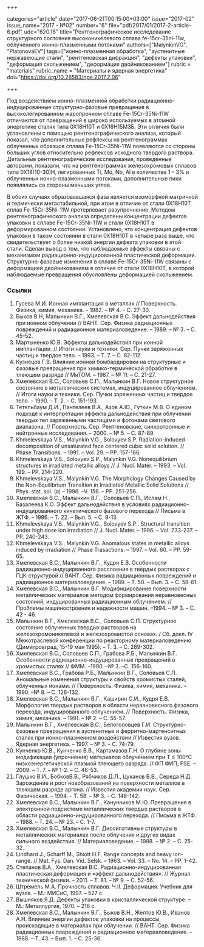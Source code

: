 +++

categories="article"
date="2017-06-21T00:15:00+03:00"
issue="2017-02"
issue_name="2017 - №02"
number="6"
file="pdf/2017/01/2017-2-article-6.pdf"
udc="620.18"
title="Рентгенографическое исследование структурного состояния высоконикелевого сплава fe-15cr-35ni-11w, облученного ионно-плазменными потоками"
authors=["MalynkinVG", "PlatonovaEV"]
tags=["ионно-плазменная обработка", "аустенитные нержавеющие стали", "рентгеновская дифракция", "дефекты упаковки", "деформация скольжением", "деформация двойникованием"]
rubric = "materials"
rubric_name = "Материалы и ядерная энергетика"
doi="https://doi.org/10.26583/npe.2017.2.06"

+++

Под воздействием ионно-плазменной обработки радиационно-индуцированные структурно-фазовые превращения в высоколегированном жаропрочном сплаве Fe-15Cr-35Ni-11W отличаются от превращений в широко используемых в атомной энергетике сталях типа 0Х18Н10Т и 0Х16Н15М3Б. Эти отличия были установлены с помощью рентгенографического анализа, который показал, что дополнительные рефлексы на рентгенограммах облученных образцов сплава Fe-15Cr-35Ni-11W появляются со стороны больших углов относительно рефлексов исходного твердого раствора. Детальные рентгенографические исследования, проведенные авторами, показали, что на рентгенограммах железохромовых сплавов типа 0Х18(10-30)Н, легированных Ti, Mo, Nb, Al в количестве 1 – 3% и облученных ионно-плазменными потоками, дополнительные пики появлялись со стороны меньших углов.

В обоих случаях образовавшаяся фаза является изоморфной матричной и термически метастабильной, при этом в отличие от стали 0Х18Н10Т сплав Fe-15Cr-35Ni-11W претерпевает разупрочнение. Методом рентгенографического анализа определены концентрации дефектов упаковки в сплаве Fe-15Cr-35Ni-11W и стали 0Х18Н10Т в деформированном состоянии. Установлено, что концентрация дефектов упаковки в таком состоянии в стали 0Х18Н10Т в четыре раза выше, что свидетельствует о более низкой энергии дефекта упаковки в этой стали. Сделан вывод о том, что наблюдаемые эффекты связаны с механизмом радиационно-индуцированной пластической деформации. Структурно-фазовые изменения в сплаве Fe-15Cr-35Ni-11W связаны с деформацией двойникованием в отличие от стали 0Х18Н10Т, в которой наблюдаемые превращения обусловлены деформацией скольжением.

### Ссылки

1. Гусева М.И. Ионная имплантация в металлах // Поверхность. Физика, химия, механика. – 1982. – № 4. – С. 27-30.
2. Быков В.Н, Малынкин В.Г., Хмелевская В.С. Эффект дальнодействия при ионном облучении // ВАНТ. Сер. Физика радиационных повреждений и радиационное материаловедение. – 1989. – № 3. – С. 45-52.
3. Мартыненко Ю.В. Эффекты дальнодействия при ионной имплантации. // Итоги науки и техники. Сер. Пучки заряженных частиц и твердое тело. – 1993. – Т. 7. – С. 82-112.
4. Кузнецов Г.В. Влияние ионной бомбардировки на структурные и фазовые превращения при химико-термической обработке в тлеющем разряде // МиТОМ. – 1987. – № 11. – С. 21-27.
5. Хмелевская В.С., Соловьев С.П., Малынкин В.Г. Новое структурное состояние в металлических системах, индуцированное облучением. // Итоги науки и техники. Сер. Пучки заряженных частиц и твердое тело. – 1990. – Т. 2. – С. 151-193.
6. Тетельбаум Д.И., Пантелеев В.А., Азов А.Ю., Гуткин М.В. О едином подходе к интерпретации эффекта дальнодействия при облучении твердых тел заряженными частицами и фотонами светового диапазона. // Поверхность. Сер. Рентгеновские, синхротронные и нейтронные исследования. – 2000. – № 5. – С. 87-89.
7. Khmelevskaya V.S., Malynkin V.G., Solovyev S.P. Radiation-induced decomposition of unsaturated face centered cubic solid solution. // Phase Transitions. – 1991. – Vol. 29. – PP. 157-166.
8. Khmelevskaya V.S., Solovyev S.P., Malynkin V.G. Nonequilibrium structures in irradiated metallic alloys // J. Nucl. Mater. – 1993. – Vol. 199. – PP. 214-220.
9. Khmelevskaya V.S., Malynkin V.G. The Morphology Changes Caused by the Non-Equilibrium Transition in Irradiated Metallic Solid Solutions // Phys. stat. sol. (a) – 1996. –V. 156. – PP. 251-256.
10. Хмелевская В.С., Малынкин В.Г., Соловьев С.П., Ислам Н., Базалеева К.О. Эффект дальнодействия в условиях радиационно-индуцированного кинетического фазового перехода // Письма в ЖТФ. – 1996. – Т. 22. – Вып. 5. – С. 9-13.
11. Khmelevskaya V.S., Malynkin V.G., Solovyev S.P . Structural transition under high dose ion irradiation // J. Nucl. Mater. – 1996. – Vol. 233-237. – PP. 240-243.
12. Khmelevskaya V.S., Malynkin V.G. Anomalous states in metallic alloys induced by irradiation // Phase Trasactions. – 1997. – Vol. 60. – PP. 59-65.
13. Хмелевская В.С., Малынкин В.Г., Кудря Е.В. Особенности радиационно-индуцирванного расслоения в твердых растворах с ГЦК-структурой // ВАНТ. Сер. Физика радиационных повреждений и радиационное материаловедение. – 1989. – Т. 50. – Вып. 3. – С. 58-61.
14. Хмелевская В.С., Малынкин В.Г. Модифицирование поверхности металлических материалов методом формирования неравновесных состояний, индуцированных радиационным облучением. // Проблемы машиностроения и надежности машин. –1994. – № 3. – С. 42 - 46.
15. Малынкин В.Г., Хмелевская В.С., Соловьев С.П. Структурное состояние облученных твердых растворов на железохромоникелевой и железохромистой основах. / Сб. докл. IV Межотраслевой конференции по реакторному материаловедению (Димитровград, 15-19 мая 1995). – Т. 3. – С. 289-302.
16. Хмелевская В.С., Соловьев С.П., Грабова Р.Б., Малынкин В.Г. Особенности радиационно-индуцированных превращений в хромистых сталях // ФММ. –1990. –№ 3. –С. 156-160.
17. Хмелевская В.С., Грабова Р.Б., Малынкин В.Г., Соловьев С.П. Аномальные изменения структуры и свойств хромистых сталей, облученных ионами. // Поверхность. Физика, химия, механика. – 1990. –№ 8. – С. 126-132.
18. Хмелевская В.С., Малынкин В.Г., Каширин С.И., Кудря Е.В. Морфология твердых растворов в области неравновесного фазового перехода, индуцированного облучением. // Поверхность. Физика, химия, механика. – 1991. – № 2. – С. 55-57.
19. Малынкин В.Г., Хмелевская В.С., Белоголовцев Г.И. Структурно-фазовые превращения в аустенитных и ферритно-мартенситных сталях при ионно-плазменном воздействии.// Известия вузов. Ядерная энергетика. – 1997. – № 3. – С. 74-79.
20. Кунченко Ю.В., Кунченко В.В., Картамазов Г.Н. О глубине зоны модификации (упрочнения) материалов облучением при Т ≤ 100°C низкоэнергетической плазмой тлеющего разряда. // ФП ФИП, PSE. – 2009. – Т. 7. – № 1-2. – C. 46-53.
21. Глушко В.И., БобковВ.В., Рябчиков Д.Л., Цуканов В.В., Середа Н.Д. Зарождение и рост новобразований на поверхности металлов в тлеющем разряде аргона. // Известия академии наук. Сер. Физическая. – 1994. – Т. 58. – № 3. – С. 148-142.
22. Хмелевская В.С., Малынкин В.Г., Канунников М.Ю. Превращения в электронной подсистеме металлических твердых растворов в области радиационно-индуцированного перехода. // Письма в ЖТФ. – 1988. – Т. 24. – № 23. – С. 1-7.
23. Хмелевская В.С., Малынкин В.Г. Диссипативные структуры в металлических материалах после облучения и других видах сильного воздействия. // Материаловедение. – 1988. – № 2. – С. 25-32.
24. Lindhard J., Scharff M., Shiott H.F. Range concepts and heavy ion-range. // Mat. Fys. Dan. Vid. Selsk. – 1963. – Vol. 33. – No. 14. – PP. 1-42.
25. Степанов В.А., Хмелевская В.С. Радиационно-индуцированная пластическая деформация и «эффект дальнодействия». // Журнал технической физики. – 2011. – Т. 81. – № 9. – С. 52-56.
26. Штремель М.А. Прочность сплавов. Ч.II. Деформация. Учебник для вузов. – М.: МИСиС, 1997. – 527 с.
27. Вышняков Я.Д. Дефекты упаковки в кристаллической структуре. – М.: Металлургия, 1970. – 216 с.
28. Хмелевская В.С., Малынкин В.Г., Быков В.Н., Желтов Ю.В., Иванов А.Н. Влияние энергии дефектов упаковки на процессы, происходящие в материалах при облучении. // ВАНТ. Сер. Физика радиационных повреждений и радиационное материаловедение. – 1988. – Т. 43. – Вып. 1. – С. 25-36.